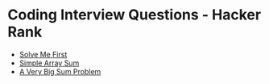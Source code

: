 # Coding Interview Questions - Hacker Rank 

- [Solve Me First](./GO_challenges-solve-me-first-problem-hackerrank.md)
- [Simple Array Sum](./GO-challenges-Simple-Array-Sum-problem.md)
- [A Very Big Sum Problem](./GO-challenges-A-Very-Big-Sum-Problem.md)
